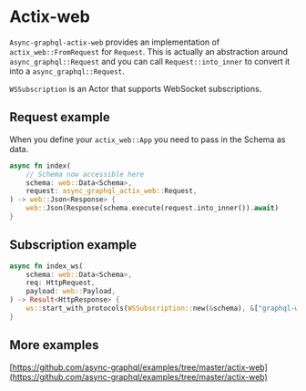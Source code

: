 # Actix-web

`Async-graphql-actix-web` provides an implementation of `actix_web::FromRequest` for `Request`.
This is actually an abstraction around `async_graphql::Request` and you can call `Request::into_inner` to 
convert it into a `async_graphql::Request`.

`WSSubscription` is an Actor that supports WebSocket subscriptions.

## Request example

When you define your `actix_web::App` you need to pass in the Schema as data. 

```rust
async fn index(
    // Schema now accessible here
    schema: web::Data<Schema>,
    request: async_graphql_actix_web::Request,
) -> web::Json<Response> {
    web::Json(Response(schema.execute(request.into_inner()).await)
}

```

## Subscription example

```rust
async fn index_ws(
    schema: web::Data<Schema>,
    req: HttpRequest,
    payload: web::Payload,
) -> Result<HttpResponse> {
    ws::start_with_protocols(WSSubscription::new(&schema), &["graphql-ws"], &req, payload)
}
```

## More examples

[https://github.com/async-graphql/examples/tree/master/actix-web](https://github.com/async-graphql/examples/tree/master/actix-web)
